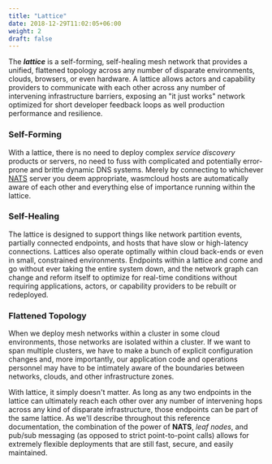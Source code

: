 ```yaml
---
title: "Lattice"
date: 2018-12-29T11:02:05+06:00
weight: 2
draft: false
---
```


The **_lattice_** is a self-forming, self-healing mesh network that provides a unified, flattened topology across any number of disparate environments, clouds, browsers, or even hardware. A lattice allows actors and capability providers to communicate with each other across any number of intervening infrastructure barriers, exposing an "it just works" network optimized for short developer feedback loops as well production performance and resilience.

### Self-Forming

With a lattice, there is no need to deploy complex _service discovery_ products or servers, no need to fuss with complicated and potentially error-prone and brittle dynamic DNS systems. Merely by connecting to whichever [NATS](https://nats.io) server you deem appropriate, wasmcloud hosts are automatically aware of each other and everything else of importance running within the lattice.

### Self-Healing

The lattice is designed to support things like network partition events, partially connected endpoints, and hosts that have slow or high-latency connections. Lattices also operate optimally within cloud back-ends or even in small, constrained environments. Endpoints within a lattice and come and go without ever taking the entire system down, and the network graph can change and reform itself to optimize for real-time conditions without requiring applications, actors, or capability providers to be rebuilt or redeployed.

### Flattened Topology

When we deploy mesh networks within a cluster in some cloud environments, those networks are isolated within a cluster. If we want to span multiple clusters, we have to make a bunch of explicit configuration changes and, more importantly, our application code and operations personnel may have to be intimately aware of the boundaries between networks, clouds, and other infrastructure zones.

With lattice, it simply doesn't matter. As long as any two endpoints in the lattice can ultimately reach each other over any number of intervening hops across any kind of disparate infrastructure, those endpoints can be part of the same lattice. As we'll describe throughout this reference documentation, the combination of the power of **NATS**, _leaf nodes_, and pub/sub messaging (as opposed to strict point-to-point calls) allows for extremely flexible deployments that are still fast, secure, and easily maintained.
